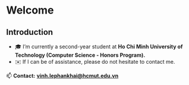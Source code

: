 # Welcome

## Introduction
- 🎓 I’m currently a second-year student at **Ho Chi Minh University of Technology (Computer Science - Honors Program).**
- ✉️ If I can be of assistance, please do not hesitate to contact me.

📫 **Contact:** **[vinh.lephankhai@hcmut.edu.vn](mailto:vinh.lephankhai@hcmut.edu.vn)**
